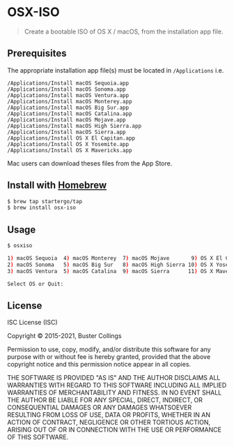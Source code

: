 # OSX-ISO

> Create a bootable ISO of OS X / macOS, from the installation app file.

## Prerequisites

The appropriate installation app file(s) must be located in `/Applications` i.e.

```
/Applications/Install macOS Sequoia.app
/Applications/Install macOS Sonoma.app
/Applications/Install macOS Ventura.app
/Applications/Install macOS Monterey.app
/Applications/Install macOS Big Sur.app
/Applications/Install macOS Catalina.app
/Applications/Install macOS Mojave.app
/Applications/Install macOS High Sierra.app
/Applications/Install macOS Sierra.app
/Applications/Install OS X El Capitan.app
/Applications/Install OS X Yosemite.app
/Applications/Install OS X Mavericks.app
```

Mac users can download theses files from the App Store.

## Install with [Homebrew](https://brew.sh)

```sh
$ brew tap startergo/tap
$ brew install osx-iso
```

## Usage

```sh
$ osxiso

1) macOS Sequoia  4) macOS Monterey  7) macOS Mojave       9) OS X El Capitan  12) Quit
2) macOS Sonoma   5) macOS Big Sur   8) macOS High Sierra 10) OS X Yosemite
3) macOS Ventura  5) macOS Catalina  9) macOS Sierra      11) OS X Mavericks  

Select OS or Quit:
```

## License

ISC License (ISC)

Copyright &copy; 2015-2021, Buster Collings

Permission to use, copy, modify, and/or distribute this software for any purpose with or without fee is hereby granted, provided that the above copyright notice and this permission notice appear in all copies.

THE SOFTWARE IS PROVIDED "AS IS" AND THE AUTHOR DISCLAIMS ALL WARRANTIES WITH REGARD TO THIS SOFTWARE INCLUDING ALL IMPLIED WARRANTIES OF MERCHANTABILITY AND FITNESS. IN NO EVENT SHALL THE AUTHOR BE LIABLE FOR ANY SPECIAL, DIRECT, INDIRECT, OR CONSEQUENTIAL DAMAGES OR ANY DAMAGES WHATSOEVER RESULTING FROM LOSS OF USE, DATA OR PROFITS, WHETHER IN AN ACTION OF CONTRACT, NEGLIGENCE OR OTHER TORTIOUS ACTION, ARISING OUT OF OR IN CONNECTION WITH THE USE OR PERFORMANCE OF THIS SOFTWARE.

